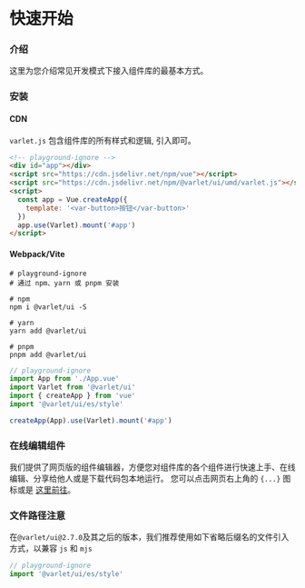 # 快速开始

### 介绍

这里为您介绍常见开发模式下接入组件库的最基本方式。

### 安装

#### CDN
`varlet.js` 包含组件库的所有样式和逻辑, 引入即可。

```html
<!-- playground-ignore -->
<div id="app"></div>
<script src="https://cdn.jsdelivr.net/npm/vue"></script>
<script src="https://cdn.jsdelivr.net/npm/@varlet/ui/umd/varlet.js"></script>
<script>
  const app = Vue.createApp({
    template: '<var-button>按钮</var-button>'
  })
  app.use(Varlet).mount('#app')
</script>
```

#### Webpack/Vite

```shell
# playground-ignore
# 通过 npm、yarn 或 pnpm 安装

# npm
npm i @varlet/ui -S

# yarn
yarn add @varlet/ui

# pnpm
pnpm add @varlet/ui
```

```js
// playground-ignore
import App from './App.vue'
import Varlet from '@varlet/ui'
import { createApp } from 'vue'
import '@varlet/ui/es/style'

createApp(App).use(Varlet).mount('#app')
```

### 在线编辑组件

我们提供了网页版的组件编辑器，方便您对组件库的各个组件进行快速上手、在线编辑、分享给他人或是下载代码包本地运行。
您可以点击网页右上角的 `{...}` 图标或是 [这里前往](https://varlet.gitee.io/varlet-ui-playground)。

### 文件路径注意

在`@varlet/ui@2.7.0`及其之后的版本，我们推荐使用如下省略后缀名的文件引入方式，以兼容 `js` 和 `mjs`

```js
// playground-ignore
import '@varlet/ui/es/style'
```